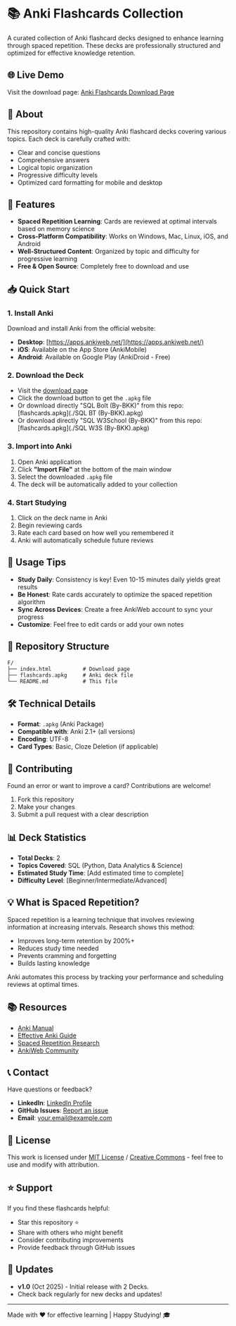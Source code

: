 # 📚 Anki Flashcards Collection

A curated collection of Anki flashcard decks designed to enhance learning through spaced repetition. These decks are professionally structured and optimized for effective knowledge retention.

## 🌐 Live Demo

Visit the download page: [Anki Flashcards Download Page](https://github.com/krishnakanthb13/krishnakanthb13.github.io/tree/master/F)

## 📖 About

This repository contains high-quality Anki flashcard decks covering various topics. Each deck is carefully crafted with:

- Clear and concise questions
- Comprehensive answers
- Logical topic organization
- Progressive difficulty levels
- Optimized card formatting for mobile and desktop

## 🎯 Features

- **Spaced Repetition Learning**: Cards are reviewed at optimal intervals based on memory science
- **Cross-Platform Compatibility**: Works on Windows, Mac, Linux, iOS, and Android
- **Well-Structured Content**: Organized by topic and difficulty for progressive learning
- **Free & Open Source**: Completely free to download and use

## 📥 Quick Start

### 1. Install Anki

Download and install Anki from the official website:
- **Desktop**: [https://apps.ankiweb.net/](https://apps.ankiweb.net/)
- **iOS**: Available on the App Store (AnkiMobile)
- **Android**: Available on Google Play (AnkiDroid - Free)

### 2. Download the Deck

- Visit the [download page](https://github.com/krishnakanthb13/krishnakanthb13.github.io/tree/master/F)
- Click the download button to get the `.apkg` file
- Or download directly "SQL Bolt (By-BKK)" from this repo: [flashcards.apkg](./SQL BT (By-BKK).apkg)
- Or download directly "SQL W3School (By-BKK)" from this repo: [flashcards.apkg](./SQL W3S (By-BKK).apkg)

### 3. Import into Anki

1. Open Anki application
2. Click **"Import File"** at the bottom of the main window
3. Select the downloaded `.apkg` file
4. The deck will be automatically added to your collection

### 4. Start Studying

1. Click on the deck name in Anki
2. Begin reviewing cards
3. Rate each card based on how well you remembered it
4. Anki will automatically schedule future reviews

## 📱 Usage Tips

- **Study Daily**: Consistency is key! Even 10-15 minutes daily yields great results
- **Be Honest**: Rate cards accurately to optimize the spaced repetition algorithm
- **Sync Across Devices**: Create a free AnkiWeb account to sync your progress
- **Customize**: Feel free to edit cards or add your own notes

## 📂 Repository Structure

```
F/
├── index.html          # Download page
├── flashcards.apkg     # Anki deck file
└── README.md           # This file
```

## 🛠️ Technical Details

- **Format**: `.apkg` (Anki Package)
- **Compatible with**: Anki 2.1+ (all versions)
- **Encoding**: UTF-8
- **Card Types**: Basic, Cloze Deletion (if applicable)

## 🤝 Contributing

Found an error or want to improve a card? Contributions are welcome!

1. Fork this repository
2. Make your changes
3. Submit a pull request with a clear description

## 📊 Deck Statistics

- **Total Decks**: 2
- **Topics Covered**: SQL (Python, Data Analytics & Science)
- **Estimated Study Time**: [Add estimated time to complete]
- **Difficulty Level**: [Beginner/Intermediate/Advanced]

## 💡 What is Spaced Repetition?

Spaced repetition is a learning technique that involves reviewing information at increasing intervals. Research shows this method:

- Improves long-term retention by 200%+
- Reduces study time needed
- Prevents cramming and forgetting
- Builds lasting knowledge

Anki automates this process by tracking your performance and scheduling reviews at optimal times.

## 📚 Resources

- [Anki Manual](https://docs.ankiweb.net/)
- [Effective Anki Guide](https://www.youtube.com/results?search_query=how+to+use+anki)
- [Spaced Repetition Research](https://en.wikipedia.org/wiki/Spaced_repetition)
- [AnkiWeb Community](https://ankiweb.net/shared/decks/)

## 📞 Contact

Have questions or feedback?

- **LinkedIn**: [LinkedIn Profile](https://www.linkedin.com/in/bkrishnakanth/)
- **GitHub Issues**: [Report an issue](https://github.com/krishnakanthb13/krishnakanthb13.github.io/issues)
- **Email**: your.email@example.com

## 📄 License

This work is licensed under [MIT License](LICENSE) / [Creative Commons](https://creativecommons.org/) - feel free to use and modify with attribution.

## ⭐ Support

If you find these flashcards helpful:
- Star this repository ⭐
- Share with others who might benefit
- Consider contributing improvements
- Provide feedback through GitHub issues

## 🔄 Updates

- **v1.0** (Oct 2025) - Initial release with 2 Decks.
- Check back regularly for new decks and updates!

---

Made with ❤️ for effective learning | Happy Studying! 🎓